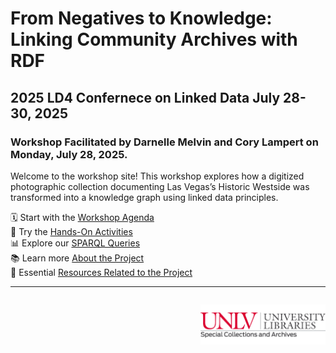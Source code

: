 <link rel="stylesheet" href="style.css">

# From Negatives to Knowledge: Linking Community Archives with RDF
## 2025 LD4 Confernece on Linked Data July 28-30, 2025
### Workshop Facilitated by Darnelle Melvin and Cory Lampert on Monday, July 28, 2025.

Welcome to the workshop site! This workshop explores how a digitized photographic collection documenting Las Vegas’s Historic Westside was transformed into a knowledge graph using linked data principles.

🗓 Start with the [Workshop Agenda](agenda.md)  
🧠 Try the [Hands-On Activities](activities.md)  
📊 Explore our [SPARQL Queries](queries.md)  
📚 Learn more [About the Project](about.md)   
🔗 Essential [Resources Related to the Project](resources.md)


<hr>
<p style="text-align: right; margin-top: 2em;">
  <img src="assets/images/unlv_sca_logo.png" alt="UNLV Special Collections & Archives Logo" style="max-width: 200px;">
</p>
